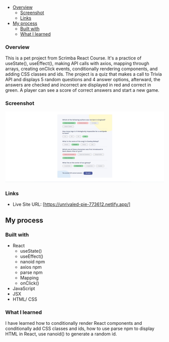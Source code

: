 - [Overview](#overview)
  - [Screenshot](#screenshot)
  - [Links](#links)
- [My process](#my-process)
  - [Built with](#built-with)
  - [What I learned](#what-i-learned)

### Overview
This is a pet project from Scrimba React Course. It's a practice of useState(), useEffect(), making API calls with axios, mapping through arrays, creating onClick events, conditionally rendering components, and adding CSS classes and ids. The project is a quiz that makes a call to Trivia API and displays 5 random questions and 4 answer options, afterward, the answers are checked and incorrect are displayed in red and correct in green. A player can see a score of correct answers and start a new game.

### Screenshot

![Screenshot](screenshot.jpg)

### Links

- Live Site URL: [https://unrivaled-pie-773612.netlify.app/]

## My process

### Built with
- React
  - useState()
  - useEffect()
  - nanoid npm
  - axios npm
  - parse npm 
  - Mapping
  - onClick()
- JavaScript
- JSX
- HTML/ CSS

### What I learned

I have learned how to conditionally render React components and conditionally add CSS classes and ids, how to use parse npm to display HTML in React, use nanoid() to generate a random id.
